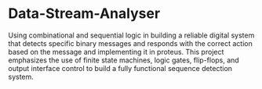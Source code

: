 # Data-Stream-Analyser
Using combinational and sequential logic in building a reliable digital system that detects specific binary messages and responds with the correct action based on the message and implementing it in proteus. This project emphasizes the use of finite state machines, logic gates, flip-flops, and output interface control to build a fully functional sequence detection system.
